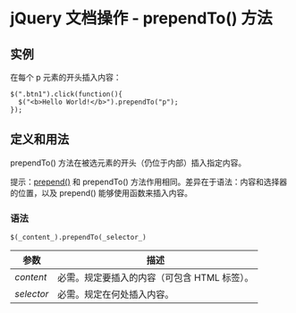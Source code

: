 # jQuery 文档操作 - prependTo() 方法



## 实例

在每个 p 元素的开头插入内容：

```
$(".btn1").click(function(){
  $("<b>Hello World!</b>").prependTo("p");
});

```

## 定义和用法

prependTo() 方法在被选元素的开头（仍位于内部）插入指定内容。

提示：[prepend()](/jquery/manipulation_prepend.asp "jQuery 文档操作 - prepend() 方法") 和 prependTo() 方法作用相同。差异在于语法：内容和选择器的位置，以及 prepend() 能够使用函数来插入内容。

### 语法

```
$(_content_).prependTo(_selector_)
```

| 参数 | 描述 |
| --- | --- |
| _content_ | 必需。规定要插入的内容（可包含 HTML 标签）。 |
| _selector_ | 必需。规定在何处插入内容。 |



